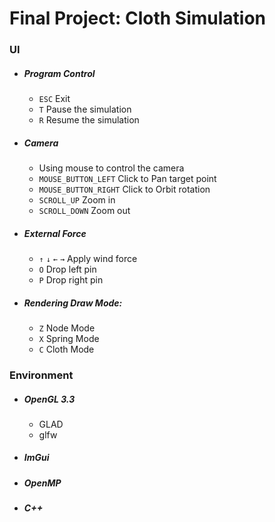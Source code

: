 # Final Project: Cloth Simulation
### UI
- ##### Program Control
  - `ESC` Exit
  - `T` Pause the simulation
  - `R` Resume the simulation
- ##### Camera
  - Using mouse to control the camera
  - `MOUSE_BUTTON_LEFT` Click to Pan target point
  - `MOUSE_BUTTON_RIGHT` Click to Orbit rotation
  - `SCROLL_UP` Zoom in
  - `SCROLL_DOWN` Zoom out
- ##### External Force
  - `↑` `↓` `←` `→` Apply wind force
  - `O` Drop left pin
  - `P` Drop right pin
- ##### Rendering Draw Mode:
  - `Z` Node Mode
  - `X` Spring Mode
  - `C` Cloth Mode
### Environment
- ##### OpenGL 3.3
  - GLAD
  - glfw
- ##### ImGui
- ##### OpenMP
- ##### C++
